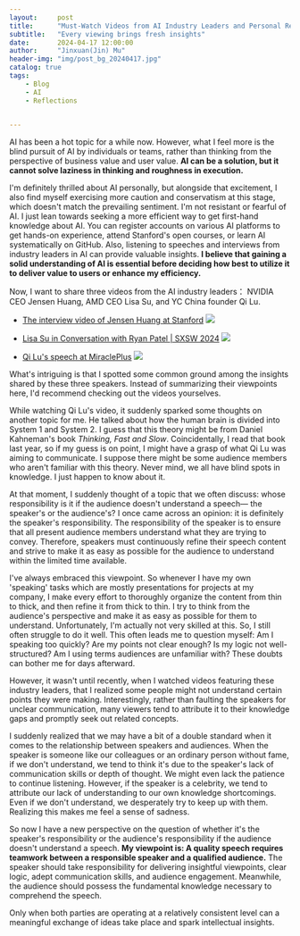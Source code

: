 ```yaml
---
layout:     post
title:      "Must-Watch Videos from AI Industry Leaders and Personal Reflections on Presentation Skills "
subtitle:   "Every viewing brings fresh insights"
date:       2024-04-17 12:00:00
author:     "Jinxuan(Jin) Mu"
header-img: "img/post_bg_20240417.jpg"
catalog: true
tags:
    - Blog
    - AI
    - Reflections

    
---
```

AI has been a hot topic for a while now. However, what I feel more is the blind pursuit of AI by individuals or teams, rather than thinking from the perspective of business value and user value. **AI can be a solution, but it cannot solve laziness in thinking and roughness in execution.**

I'm definitely thrilled about AI personally, but alongside that excitement, I also find myself exercising more caution and conservatism at this stage, which doesn't match the prevailing sentiment. I'm not resistant or fearful of AI.  I just lean towards seeking a more efficient way to get first-hand knowledge about AI. You can register accounts on various AI platforms to get hands-on experience, attend Stanford's open courses, or learn AI systematically on GitHub. Also, listening to speeches and interviews from industry leaders in AI can provide valuable insights. **I believe that gaining a solid understanding of AI is essential before deciding how best to utilize it to deliver value to users or enhance my efficiency.**

Now, I want to share three videos from the AI industry leaders： NVIDIA CEO Jensen Huang, AMD CEO Lisa Su, and YC China founder Qi Lu.


* [The interview video of Jensen Huang at Stanford](https://www.youtube.com/watch?v=lXLBTBBil2U&list=PL31thWorYZukp2N0XBIozL1mnA76D-oAo&index=1)
![](https://p.ipic.vip/onfnur.png)

* [Lisa Su in Conversation with Ryan Patel | SXSW 2024](https://www.youtube.com/watch?v=2o8B5hVIEkI&t=198s)
![](https://p.ipic.vip/d6fo5v.png)

* [Qi Lu's speech at MiraclePlus](https://www.youtube.com/watch?v=-LECKZqygzk&list=PL31thWorYZukp2N0XBIozL1mnA76D-oAo&index=2)
![](https://p.ipic.vip/3hmgr8.jpeg)

What's intriguing is that I spotted some common ground among the insights shared by these three speakers. Instead of summarizing their viewpoints here, I'd recommend checking out the videos yourselves. 

While watching Qi Lu's video, it suddenly sparked some thoughts on another topic for me. He talked about how the human brain is divided into System 1 and System 2. I guess that this theory might be from Daniel Kahneman's book *Thinking, Fast and Slow*. Coincidentally, I read that book last year, so if my guess is on point, I might have a grasp of what Qi Lu was aiming to communicate. I suppose there might be some audience members who aren't familiar with this theory. Never mind, we all have blind spots in knowledge. I just happen to know about it.

At that moment, I suddenly thought of a topic that we often discuss: whose responsibility is it if the audience doesn't understand a speech— the speaker's or the audience's? I once came across an opinion: it is definitely the speaker's responsibility. The responsibility of the speaker is to ensure that all present audience members understand what they are trying to convey. Therefore, speakers must continuously refine their speech content and strive to make it as easy as possible for the audience to understand within the limited time available.

I've always embraced this viewpoint. So whenever I have my own 'speaking' tasks which are mostly presentations for projects at my company, I make every effort to thoroughly organize the content from thin to thick, and then refine it from thick to thin.  I try to think from the audience's perspective and make it as easy as possible for them to understand. Unfortunately, I'm actually not very skilled at this. So, I still often struggle to do it well. This often leads me to question myself: Am I speaking too quickly? Are my points not clear enough? Is my logic not well-structured? Am I using terms audiences are unfamiliar with? These doubts can bother me for days afterward.


However, it wasn't until recently, when I watched videos featuring these industry leaders, that I realized some people might not understand certain points they were making. Interestingly, rather than faulting the speakers for unclear communication, many viewers tend to attribute it to their knowledge gaps and promptly seek out related concepts. 

I suddenly realized that we may have a bit of a double standard when it comes to the relationship between speakers and audiences. When the speaker is someone like our colleagues or an ordinary person without fame, if we don't understand, we tend to think it's due to the speaker's lack of communication skills or depth of thought. We might even lack the patience to continue listening. However, if the speaker is a celebrity, we tend to attribute our lack of understanding to our own knowledge shortcomings. Even if we don't understand, we desperately try to keep up with them. Realizing this makes me feel a sense of sadness.

So now I have a new perspective on the question of whether it's the speaker's responsibility or the audience's responsibility if the audience doesn't understand a speech. **My viewpoint is: A quality speech requires teamwork between a responsible speaker and a qualified audience.** The speaker should take responsibility for delivering insightful viewpoints, clear logic, adept communication skills, and audience engagement. Meanwhile, the audience should possess the fundamental knowledge necessary to comprehend the speech.

Only when both parties are operating at a relatively consistent level can a meaningful exchange of ideas take place and spark intellectual insights.




























